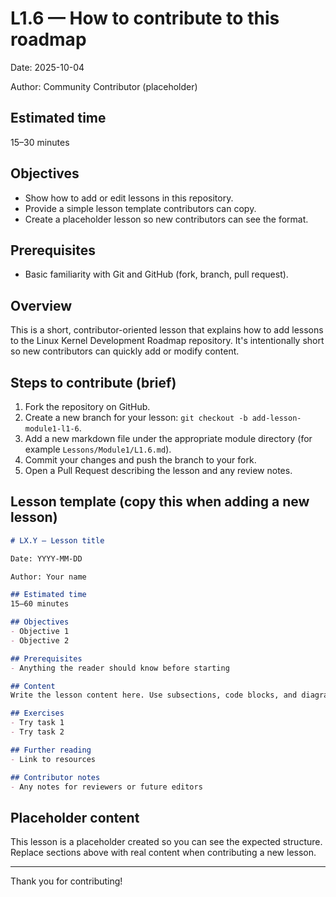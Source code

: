 # L1.6 — How to contribute to this roadmap

Date: 2025-10-04

Author: Community Contributor (placeholder)

## Estimated time
15–30 minutes

## Objectives
- Show how to add or edit lessons in this repository.
- Provide a simple lesson template contributors can copy.
- Create a placeholder lesson so new contributors can see the format.

## Prerequisites
- Basic familiarity with Git and GitHub (fork, branch, pull request).

## Overview
This is a short, contributor-oriented lesson that explains how to add lessons to the Linux Kernel Development Roadmap repository. It's intentionally short so new contributors can quickly add or modify content.

## Steps to contribute (brief)
1. Fork the repository on GitHub.
2. Create a new branch for your lesson: `git checkout -b add-lesson-module1-l1-6`.
3. Add a new markdown file under the appropriate module directory (for example `Lessons/Module1/L1.6.md`).
4. Commit your changes and push the branch to your fork.
5. Open a Pull Request describing the lesson and any review notes.

## Lesson template (copy this when adding a new lesson)

```md
# LX.Y — Lesson title

Date: YYYY-MM-DD

Author: Your name

## Estimated time
15–60 minutes

## Objectives
- Objective 1
- Objective 2

## Prerequisites
- Anything the reader should know before starting

## Content
Write the lesson content here. Use subsections, code blocks, and diagrams as needed.

## Exercises
- Try task 1
- Try task 2

## Further reading
- Link to resources

## Contributor notes
- Any notes for reviewers or future editors
```

## Placeholder content
This lesson is a placeholder created so you can see the expected structure. Replace sections above with real content when contributing a new lesson.

---

Thank you for contributing!
